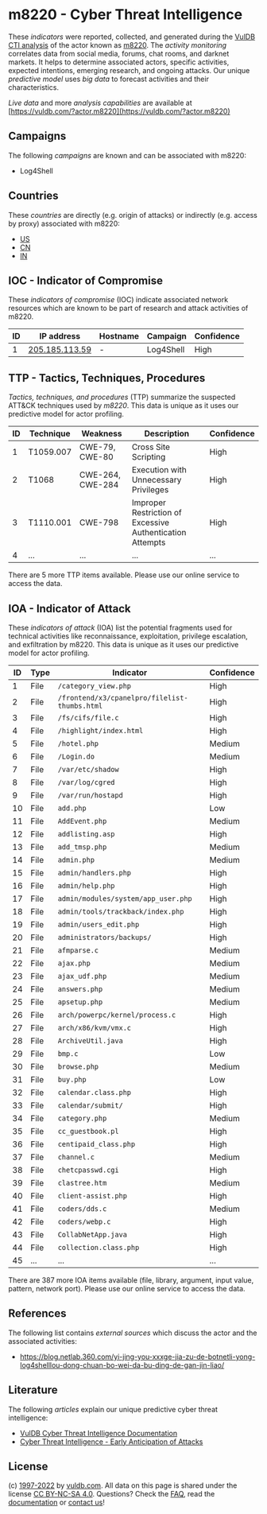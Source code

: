 # m8220 - Cyber Threat Intelligence

These _indicators_ were reported, collected, and generated during the [VulDB CTI analysis](https://vuldb.com/?kb.cti) of the actor known as [m8220](https://vuldb.com/?actor.m8220). The _activity monitoring_ correlates data from social media, forums, chat rooms, and darknet markets. It helps to determine associated actors, specific activities, expected intentions, emerging research, and ongoing attacks. Our unique _predictive model_ uses _big data_ to forecast activities and their characteristics.

_Live data_ and more _analysis capabilities_ are available at [https://vuldb.com/?actor.m8220](https://vuldb.com/?actor.m8220)

## Campaigns

The following _campaigns_ are known and can be associated with m8220:

* Log4Shell

## Countries

These _countries_ are directly (e.g. origin of attacks) or indirectly (e.g. access by proxy) associated with m8220:

* [US](https://vuldb.com/?country.us)
* [CN](https://vuldb.com/?country.cn)
* [IN](https://vuldb.com/?country.in)

## IOC - Indicator of Compromise

These _indicators of compromise_ (IOC) indicate associated network resources which are known to be part of research and attack activities of m8220.

ID | IP address | Hostname | Campaign | Confidence
-- | ---------- | -------- | -------- | ----------
1 | [205.185.113.59](https://vuldb.com/?ip.205.185.113.59) | - | Log4Shell | High

## TTP - Tactics, Techniques, Procedures

_Tactics, techniques, and procedures_ (TTP) summarize the suspected ATT&CK techniques used by _m8220_. This data is unique as it uses our predictive model for actor profiling.

ID | Technique | Weakness | Description | Confidence
-- | --------- | -------- | ----------- | ----------
1 | T1059.007 | CWE-79, CWE-80 | Cross Site Scripting | High
2 | T1068 | CWE-264, CWE-284 | Execution with Unnecessary Privileges | High
3 | T1110.001 | CWE-798 | Improper Restriction of Excessive Authentication Attempts | High
4 | ... | ... | ... | ...

There are 5 more TTP items available. Please use our online service to access the data.

## IOA - Indicator of Attack

These _indicators of attack_ (IOA) list the potential fragments used for technical activities like reconnaissance, exploitation, privilege escalation, and exfiltration by m8220. This data is unique as it uses our predictive model for actor profiling.

ID | Type | Indicator | Confidence
-- | ---- | --------- | ----------
1 | File | `/category_view.php` | High
2 | File | `/frontend/x3/cpanelpro/filelist-thumbs.html` | High
3 | File | `/fs/cifs/file.c` | High
4 | File | `/highlight/index.html` | High
5 | File | `/hotel.php` | Medium
6 | File | `/Login.do` | Medium
7 | File | `/var/etc/shadow` | High
8 | File | `/var/log/cgred` | High
9 | File | `/var/run/hostapd` | High
10 | File | `add.php` | Low
11 | File | `AddEvent.php` | Medium
12 | File | `addlisting.asp` | High
13 | File | `add_tmsp.php` | Medium
14 | File | `admin.php` | Medium
15 | File | `admin/handlers.php` | High
16 | File | `admin/help.php` | High
17 | File | `admin/modules/system/app_user.php` | High
18 | File | `admin/tools/trackback/index.php` | High
19 | File | `admin/users_edit.php` | High
20 | File | `administrators/backups/` | High
21 | File | `afmparse.c` | Medium
22 | File | `ajax.php` | Medium
23 | File | `ajax_udf.php` | Medium
24 | File | `answers.php` | Medium
25 | File | `apsetup.php` | Medium
26 | File | `arch/powerpc/kernel/process.c` | High
27 | File | `arch/x86/kvm/vmx.c` | High
28 | File | `ArchiveUtil.java` | High
29 | File | `bmp.c` | Low
30 | File | `browse.php` | Medium
31 | File | `buy.php` | Low
32 | File | `calendar.class.php` | High
33 | File | `calendar/submit/` | High
34 | File | `category.php` | Medium
35 | File | `cc_guestbook.pl` | High
36 | File | `centipaid_class.php` | High
37 | File | `channel.c` | Medium
38 | File | `chetcpasswd.cgi` | High
39 | File | `clastree.htm` | Medium
40 | File | `client-assist.php` | High
41 | File | `coders/dds.c` | Medium
42 | File | `coders/webp.c` | High
43 | File | `CollabNetApp.java` | High
44 | File | `collection.class.php` | High
45 | ... | ... | ...

There are 387 more IOA items available (file, library, argument, input value, pattern, network port). Please use our online service to access the data.

## References

The following list contains _external sources_ which discuss the actor and the associated activities:

* https://blog.netlab.360.com/yi-jing-you-xxxge-jia-zu-de-botnetli-yong-log4shelllou-dong-chuan-bo-wei-da-bu-ding-de-gan-jin-liao/

## Literature

The following _articles_ explain our unique predictive cyber threat intelligence:

* [VulDB Cyber Threat Intelligence Documentation](https://vuldb.com/?kb.cti)
* [Cyber Threat Intelligence - Early Anticipation of Attacks](https://www.scip.ch/en/?labs.20201022)

## License

(c) [1997-2022](https://vuldb.com/?kb.changelog) by [vuldb.com](https://vuldb.com/?kb.about). All data on this page is shared under the license [CC BY-NC-SA 4.0](https://creativecommons.org/licenses/by-nc-sa/4.0/). Questions? Check the [FAQ](https://vuldb.com/?kb.faq), read the [documentation](https://vuldb.com/?kb) or [contact us](https://vuldb.com/?contact)!
